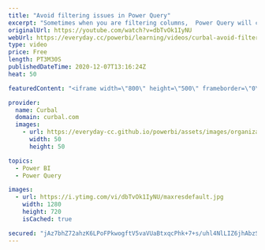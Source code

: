 ```yaml
---
title: "Avoid filtering issues in Power Query"
excerpt: "Sometimes when you are filtering columns,  Power Query will create a filtering query that was probably not what you expected and it will either break your queries, or it will filter out values you want.  Let me show you!  Here you can download all the pbix files: https://curbal.com/donwload-center"
originalUrl: https://youtube.com/watch?v=dbTvOk1IyNU
webUrl: https://everyday.cc/powerbi/learning/videos/curbal-avoid-filtering-issues-in-power-query/
type: video
price: Free
length: PT3M30S
publishedDateTime: 2020-12-07T13:16:24Z
heat: 50

featuredContent: "<iframe width=\"800\" height=\"500\" frameborder=\"0\" src=\"https://www.youtube.com/embed/dbTvOk1IyNU\" allow=\"accelerometer; autoplay; encrypted-media; gyroscope; picture-in-picture\" allowfullscreen></iframe>"

provider:
  name: Curbal
  domain: curbal.com
  images:
    - url: https://everyday-cc.github.io/powerbi/assets/images/organizations/curbal.com-50x50.jpg
      width: 50
      height: 50

topics:
  - Power BI
  - Power Query

images:
  - url: https://i.ytimg.com/vi/dbTvOk1IyNU/maxresdefault.jpg
    width: 1280
    height: 720
    isCached: true

secured: "jAz7bhZ72ahzK6LPoFPkwogftV5vaVUaBtxqcPhk+7+s/uhl4NlLIZ6jhAbzSlxJRfNAjtxYE3Ncv9idv8NWMnLMIGdM/eHJZVK+Oy112o9lxkECWBhZZz5VtI1d9t3g4e38VhYML1+NrJvd4q/eWYV+OU35VS4pv9wiBDbBoJ2ZizoIjVujrSHsE6VzPMA74VGJ2ub18mnaC4vapPxj0MRGApQSkgs1boop9RqRhGPwKguQHrT8WBJDbz8C1o5cbN660PSuj6WaRusovTKofTxgdURQ1UosPCiKhrBcn1U+pgDsdHJw/LrcVtJVnQrOKBdYTangJFEC4H8ujyJU6Ak7GQZvTkq9YJzJGMdMKZ7S7+sSeH/MQKAbkjPZouR8H7I1qLmHO47Kr30pV9AKaw1xSjH61UZT/6zPUJNX9Dc=;9TfC2d0gMloHoBL8U5ehuw=="
---
```


